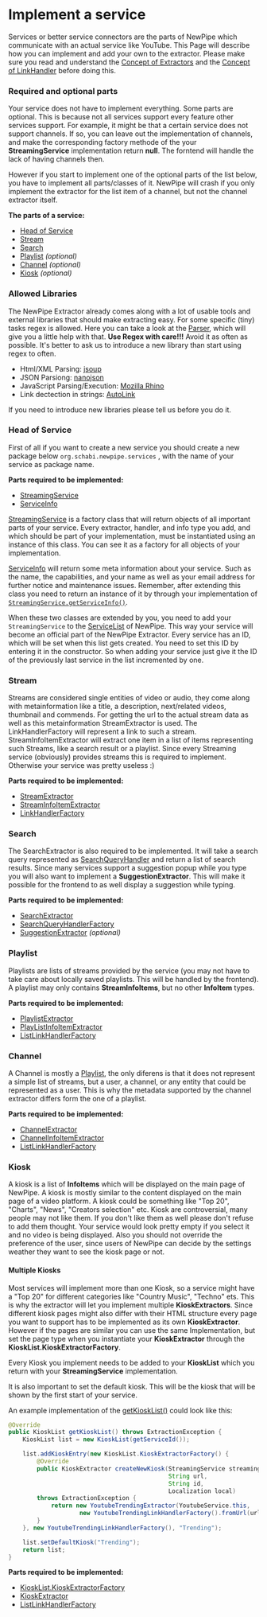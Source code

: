 # Implement a service

Services or better service connectors are the parts of NewPipe which communicate with an actual service like YouTube.
This Page will describe how you can implement and add your own to the extractor. Please make sure you read and understand the
[Concept of Extractors](https://teamnewpipe.github.io/documentation/01_Concept_of_the_extractor/)
and the [Concept of LinkHandler](https://teamnewpipe.github.io/documentation/02_Concept_of_LinkHandler/)
before doing this.

### Required and optional parts
Your service does not have to implement everything. Some parts are optional.
This is because not all services support every feature other services support. For example, it might be that a certain
service does not support channels. If so, you can leave out the implementation of channels, and make the corresponding
factory methode of the your __StreamingService__ implementation return __null__. The forntend will handle the lack of
having channels then.

However if you start to implement one of the optional parts of the list below, you have to implement all parts/classes
of it. NewPipe will crash if you only implement the extractor for the list item of a channel, but not the channel extractor itself.

__The parts of a service:__

- [Head of Service](#head-of-service)
- [Stream](#stream)
- [Search](#search)
- [Playlist](#playlist) _(optional)_
- [Channel](#channel) _(optional)_
- [Kiosk](#kiosk) _(optional)_

### Allowed Libraries

The NewPipe Extractor already comes along with a lot of usable tools and external libraries that should make extracting easy.
For some specific (tiny) tasks regex is allowed. Here you can take a look at the
[Parser](https://teamnewpipe.github.io/NewPipeExtractor/javadoc/org/schabi/newpipe/extractor/utils/Parser.html),
which will give you a little help with that. __Use Regex with care!!!__ Avoid it as often as possible. It's better to
ask us to introduce a new library than start using regex to often.

- Html/XML Parsing: [jsoup](https://jsoup.org/apidocs/overview-summary.html)
- JSON Parsiong: [nanojson](https://github.com/mmastrac/nanojson#parser-example)
- JavaScript Parsing/Execution: [Mozilla Rhino](https://developer.mozilla.org/en-US/docs/Mozilla/Projects/Rhino/Documentation)
- Link dectection in strings: [AutoLink](https://github.com/robinst/autolink-java)

If you need to introduce new libraries please tell us before you do it.

### Head of Service

First of all if you want to create a new service you should create a new package below `org.schabi.newpipe.services`
, with the name of your service as package name.

__Parts required to be implemented:__

- [StreamingService](https://teamnewpipe.github.io/NewPipeExtractor/javadoc/org/schabi/newpipe/extractor/StreamingService.html)
- [ServiceInfo](https://teamnewpipe.github.io/NewPipeExtractor/javadoc/org/schabi/newpipe/extractor/StreamingService.ServiceInfo.html)

[StreamingService](https://teamnewpipe.github.io/NewPipeExtractor/javadoc/org/schabi/newpipe/extractor/StreamingService.html)
is a factory class that will return objects of all important parts of your service.
Every extractor, handler, and info type you add, and which should be part of your implementation, must be instantiated using an
instance of this class. You can see it as a factory for all objects of your implementation.

[ServiceInfo](https://teamnewpipe.github.io/NewPipeExtractor/javadoc/org/schabi/newpipe/extractor/StreamingService.ServiceInfo.html)
will return some meta information about your service. Such as the name, the capabilities, and your name as well as your 
email address for further notice and maintenance issues. Remember, after extending this class you need to return an
instance of it by through your implementation of
[`StreamingService.getServiceInfo()`](https://teamnewpipe.github.io/NewPipeExtractor/javadoc/org/schabi/newpipe/extractor/StreamingService.html#getServiceInfo--).

When these two classes are extended by you, you need to add your `StreamingService` to the
[ServiceList](https://github.com/TeamNewPipe/NewPipeExtractor/blob/49c2eb51859a58e4bb5ead2d9d0771408f7d59d6/extractor/src/main/java/org/schabi/newpipe/extractor/ServiceList.java#L23)
of NewPipe. This way your service will become an official part of the NewPipe Extractor.
Every service has an ID, which will be set when this list gets created. You need to set this ID by entering it in the constructor.
So when adding your service just give it the ID of the previously last service in the list incremented by one.

### Stream

Streams are considered single entities of video or audio, they come along with metainformation like a title, a description,
next/related videos, thumbnail and commends. For getting the url to the actual stream data as well as this metainformation
StreamExtractor is used. The LinkHandlerFactory will represent a link to such a stream. StreamInfoItemExtractor will
extract one item in a list of items representing such Streams, like a search result or a playlist.
Since every Streaming service (obviously) provides streams this is required to implement. Otherwise your service was
pretty useless :)

__Parts required to be implemented:__

- [StreamExtractor](https://teamnewpipe.github.io/NewPipeExtractor/javadoc/org/schabi/newpipe/extractor/stream/StreamExtractor.html)
- [StreamInfoItemExtractor](https://teamnewpipe.github.io/NewPipeExtractor/javadoc/org/schabi/newpipe/extractor/stream/StreamInfoItemExtractor.html)
- [LinkHandlerFactory](https://teamnewpipe.github.io/NewPipeExtractor/javadoc/org/schabi/newpipe/extractor/linkhandler/LinkHandlerFactory.html)

### Search
The SearchExtractor is also required to be implemented. It will take a search query represented as
[SearchQueryHandler](https://teamnewpipe.github.io/NewPipeExtractor/javadoc/org/schabi/newpipe/extractor/linkhandler/SearchQueryHandler.html)
and return a list of search results. Since many services support a suggestion popup while you type you will also want to implement
a __SuggestionExtractor__. This will make it possible for the frontend to as well display a suggestion while typing.

__Parts required to be implemented:__

- [SearchExtractor](https://teamnewpipe.github.io/NewPipeExtractor/javadoc/org/schabi/newpipe/extractor/search/SearchExtractor.html)
- [SearchQueryHandlerFactory](https://teamnewpipe.github.io/NewPipeExtractor/javadoc/org/schabi/newpipe/extractor/linkhandler/SearchQueryHandlerFactory.html)
- [SuggestionExtractor](https://teamnewpipe.github.io/NewPipeExtractor/javadoc/org/schabi/newpipe/extractor/SuggestionExtractor.html) _(optional)_

### Playlist
Playlists are lists of streams provided by the service (you may not have to take care about locally saved playlists. This will be handled by the frontend).
A playlist may only contains __StreamInfoItems__, but no other __InfoItem__ types.

__Parts required to be implemented:__

- [PlaylistExtractor](https://teamnewpipe.github.io/NewPipeExtractor/javadoc/org/schabi/newpipe/extractor/playlist/PlaylistExtractor.html)
- [PlayListInfoItemExtractor](https://teamnewpipe.github.io/NewPipeExtractor/javadoc/org/schabi/newpipe/extractor/playlist/PlaylistExtractor.html)
- [ListLinkHandlerFactory](https://teamnewpipe.github.io/NewPipeExtractor/javadoc/org/schabi/newpipe/extractor/linkhandler/ListLinkHandlerFactory.html)

### Channel
A Channel is mostly a [Playlist](#playlist), the only diferens is that it does not represent a simple list of streams, but a
user, a channel, or any entity that could be represented as a user. This is why the metadata supported by the channel extractor
differs form the one of a playlist.

__Parts required to be implemented:__

- [ChannelExtractor](https://teamnewpipe.github.io/NewPipeExtractor/javadoc/org/schabi/newpipe/extractor/channel/ChannelExtractor.html)
- [ChannelInfoItemExtractor](https://teamnewpipe.github.io/NewPipeExtractor/javadoc/org/schabi/newpipe/extractor/channel/ChannelExtractor.html)
- [ListLinkHandlerFactory](https://teamnewpipe.github.io/NewPipeExtractor/javadoc/org/schabi/newpipe/extractor/linkhandler/ListLinkHandlerFactory.html)

### Kiosk
A kiosk is a list of __InfoItems__ which will be displayed on the main page of NewPipe. A kiosk is mostly similar to the content
displayed on the main page of a video platform. A kiosk could be something like "Top 20", "Charts", "News", "Creators selection" etc.
Kiosk are controversial, many people may not like them. If you don't like them as well please don't refuse to add them thought.
Your service would look pretty empty if you select it and no video is being displayed. Also you should not override the preference of the user,
since users of NewPipe can decide by the settings weather they want to see the kiosk page or not.

#### Multiple Kiosks
Most services will implement more than one Kiosk, so a service might have a "Top 20" for different categories like "Country Music", "Techno" ets.
This is why the extractor will let you implement multiple __KioskExtractors__. Since different kiosk pages might also differ 
with their HTML structure every page you want to support has to be implemented as its own __KioskExtractor__.
However if the pages are similar you can use the same Implementation, but set the page type when you instantiate your __KioskExtractor__
through the __KioskList.KioskExtractorFactory__.

Every Kiosk you implement needs to be added to your __KioskList__ which you return with your
__StreamingService__ implementation.

It is also important to set the default kiosk. This will be the kiosk that will be shown by the first start of your service.

An example implementation of the
[getKioskList()](https://teamnewpipe.github.io/NewPipeExtractor/javadoc/org/schabi/newpipe/extractor/StreamingService.html)
could look like this:
```java
@Override
public KioskList getKioskList() throws ExtractionException {
    KioskList list = new KioskList(getServiceId());

    list.addKioskEntry(new KioskList.KioskExtractorFactory() {
        @Override
        public KioskExtractor createNewKiosk(StreamingService streamingService,
                                             String url,
                                             String id,
                                             Localization local)
        throws ExtractionException {
            return new YoutubeTrendingExtractor(YoutubeService.this,
                    new YoutubeTrendingLinkHandlerFactory().fromUrl(url), id, local);
        }
    }, new YoutubeTrendingLinkHandlerFactory(), "Trending");

    list.setDefaultKiosk("Trending");
    return list;
}

```

__Parts required to be implemented:__

- [KioskList.KioskExtractorFactory](https://teamnewpipe.github.io/NewPipeExtractor/javadoc/org/schabi/newpipe/extractor/kiosk/KioskList.KioskExtractorFactory.html)
- [KioskExtractor](https://teamnewpipe.github.io/NewPipeExtractor/javadoc/org/schabi/newpipe/extractor/kiosk/KioskExtractor.html)
- [ListLinkHandlerFactory](https://teamnewpipe.github.io/NewPipeExtractor/javadoc/org/schabi/newpipe/extractor/linkhandler/ListLinkHandlerFactory.html)
